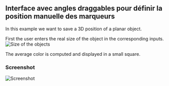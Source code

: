 ## Interface avec angles draggables pour définir la position manuelle des marqueurs

In this example we want to save a 3D position of a planar object.

First the user enters the real size of the object in the corresponding inputs.
![Size of the objects](https://github.com/potioc/Papart-examples/blob/master/papart-examples/Camera/ColorDetectionExample/screenshot.png "Screenshot")



The average color is computed and displayed in a small square.


### Screenshot

![Screenshot](https://github.com/potioc/Papart-examples/blob/master/papart-examples/Camera/ColorDetectionExample/screenshot.png "Screenshot")
